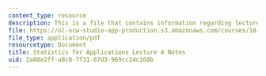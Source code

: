 ```yaml
---
content_type: resource
description: This is a file that contains information regarding lecture 4 notes.
file: https://ol-ocw-studio-app-production.s3.amazonaws.com/courses/18-443-statistics-for-applications-spring-2015/2a08e2ffa8c87f3187d3969cc24c168b_MIT18_443S15_LEC4.pdf
file_type: application/pdf
resourcetype: Document
title: Statistics for Applications Lecture 4 Notes
uid: 2a08e2ff-a8c8-7f31-87d3-969cc24c168b
---
```


